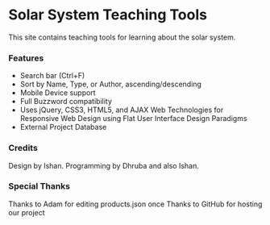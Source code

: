 Solar System Teaching Tools
=================
This site contains teaching tools for learning about the solar system.

### Features
 - Search bar (Ctrl+F)
 - Sort by Name, Type, or Author, ascending/descending
 - Mobile Device support
 - Full Buzzword compatibility
 - Uses jQuery, CSS3, HTML5, and AJAX Web Technologies for Responsive Web Design using Flat User Interface Design Paradigms
 - External Project Database


### Credits
Design by Ishan.
Programming by Dhruba and also Ishan.

### Special Thanks
Thanks to Adam for editing products.json once
Thanks to GitHub for hosting our project
